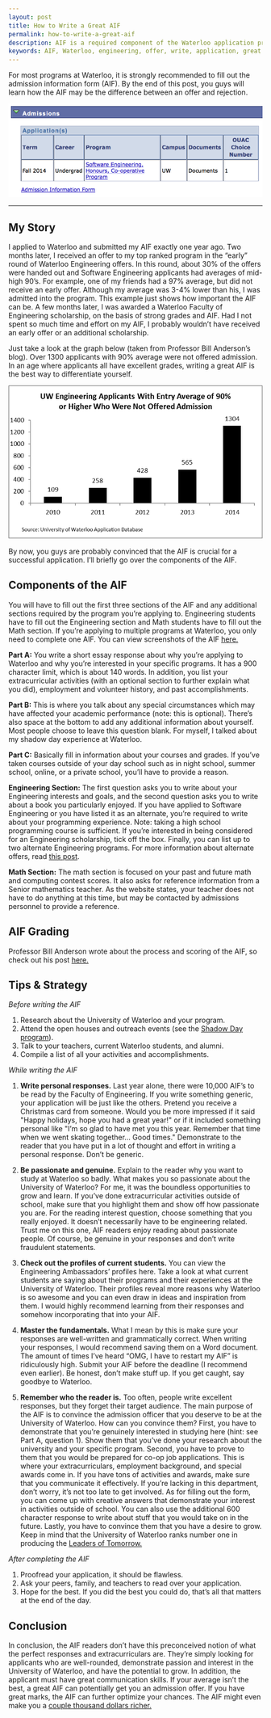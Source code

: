 ```yaml
---
layout: post
title: How to Write a Great AIF
permalink: how-to-write-a-great-aif
description: AIF is a required component of the Waterloo application process. By the end of this post, you will learn how to write a great AIF to optimize your chances.
keywords: AIF, Waterloo, engineering, offer, write, application, great
---
```


For most programs at Waterloo, it is strongly recommended to fill out the admission information form (AIF). By the end of this post, you guys will learn how the AIF may be the difference between an offer and rejection.

![aif](/assets/aif-cover.png)

<!--more-->

---

## My Story

I applied to Waterloo and submitted my AIF exactly one year ago. Two months later, I received an offer to my top ranked program in the “early” round of Waterloo Engineering offers. In this round, about 30% of the offers were handed out and Software Engineering applicants had averages of mid-high 90’s. For example, one of my friends had a 97% average, but did not receive an early offer. Although my average was 3-4% lower than his, I was admitted into the program. This example just shows how important the AIF can be. A few months later, I was awarded a Waterloo Faculty of Engineering scholarship, on the basis of strong grades and AIF. Had I not spent so much time and effort on my AIF, I probably wouldn’t have received an early offer or an additional scholarship.

Just take a look at the graph below (taken from Professor Bill Anderson’s blog). Over 1300 applicants with 90% average were not offered admission. In an age where applicants all have excellent grades, writing a great AIF is the best way to differentiate yourself.

![aif unadmitted](/assets/aif-unadmitted.png)

By now, you guys are probably convinced that the AIF is crucial for a successful application. I’ll briefly go over the components of the AIF.

## Components of the AIF

You will have to fill out the first three sections of the AIF and any additional sections required by the program you’re applying to. Engineering students have to fill out the Engineering section and Math students have to fill out the Math section. If you’re applying to multiple programs at Waterloo, you only need to complete one AIF. You can view screenshots of the AIF [here.](https://goo.gl/gyI9T5)

**Part A:** You write a short essay response about why you’re applying to Waterloo and why you’re interested in your specific programs. It has a 900 character limit, which is about 140 words. In addition, you list your extracurricular activities (with an optional section to further explain what you did), employment and volunteer history, and past accomplishments.

**Part B:** This is where you talk about any special circumstances which may have affected your academic performance (note: this is optional). There’s also space at the bottom to add any additional information about yourself. Most people choose to leave this question blank. For myself, I talked about my shadow day experience at Waterloo.

**Part C:** Basically fill in information about your courses and grades. If you’ve taken courses outside of your day school such as in night school, summer school, online, or a private school, you’ll have to provide a reason.

**Engineering Section:** The first question asks you to write about your Engineering interests and goals, and the second question asks you to write about a book you particularly enjoyed. If you have applied to Software Engineering or you have listed it as an alternate, you’re required to write about your programming experience. Note: taking a high school programming course is sufficient. If you’re interested in being considered for an Engineering scholarship, tick off the box. Finally, you can list up to two alternate Engineering programs. For more information about alternate offers, read [this post](https://profbillanderson.wordpress.com/2014/05/08/considering-an-alternate-offer-2014/).

**Math Section:** The math section is focused on your past and future math and computing contest scores. It also asks for reference information from a Senior mathematics teacher. As the website states, your teacher does not have to do anything at this time, but may be contacted by admissions personnel to provide a reference.

## AIF Grading

Professor Bill Anderson wrote about the process and scoring of the AIF, so check out his post [here.](https://profbillanderson.wordpress.com/2014/01/04/scoring-your-aif/)

## Tips & Strategy

*Before writing the AIF*

1. Research about the University of Waterloo and your program.
1. Attend the open houses and outreach events (see the [Shadow Day program](https://uwaterloo.ca/engineering-student-ambassadors/shadow-program)).
1. Talk to your teachers, current Waterloo students, and alumni.
1. Compile a list of all your activities and accomplishments.

*While writing the AIF*

1. **Write personal responses.** Last year alone, there were 10,000 AIF’s to be read by the Faculty of Engineering. If you write something generic, your application will be just like the others. Pretend you receive a Christmas card from someone. Would you be more impressed if it said "Happy holidays, hope you had a great year!" or if it included something personal like "I’m so glad to have met you this year. Remember that time when we went skating together… Good times." Demonstrate to the reader that you have put in a lot of thought and effort in writing a personal response. Don’t be generic.

1. **Be passionate and genuine.** Explain to the reader why you want to study at Waterloo so badly. What makes you so passionate about the University of Waterloo? For me, it was the boundless opportunities to grow and learn. If you’ve done extracurricular activities outside of school, make sure that you highlight them and show off how passionate you are. For the reading interest question, choose something that you really enjoyed. It doesn’t necessarily have to be engineering related. Trust me on this one, AIF readers enjoy reading about passionate people. Of course, be genuine in your responses and don’t write fraudulent statements.

1. **Check out the profiles of current students.** You can view the Engineering Ambassadors’ profiles here. Take a look at what current students are saying about their programs and their experiences at the University of Waterloo. Their profiles reveal more reasons why Waterloo is so awesome and you can even draw in ideas and inspiration from them. I would highly recommend learning from their responses and somehow incorporating that into your AIF.
1. **Master the fundamentals.** What I mean by this is make sure your responses are well-written and grammatically correct. When writing your responses, I would recommend saving them on a Word document. The amount of times I’ve heard “OMG, I have to restart my AIF” is ridiculously high. Submit your AIF before the deadline (I recommend even earlier). Be honest, don’t make stuff up. If you get caught, say goodbye to Waterloo.

1. **Remember who the reader is.** Too often, people write excellent responses, but they forget their target audience. The main purpose of the AIF is to convince the admission officer that you deserve to be at the University of Waterloo. How can you convince them? First, you have to demonstrate that you’re genuinely interested in studying here (hint: see Part A, question 1). Show them that you’ve done your research about the university and your specific program. Second, you have to prove to them that you would be prepared for co-op job applications. This is where your extracurriculars, employment background, and special awards come in. If you have tons of activities and awards, make sure that you communicate it effectively. If you’re lacking in this department, don’t worry, it’s not too late to get involved. As for filling out the form, you can come up with creative answers that demonstrate your interest in activities outside of school. You can also use the additional 600 character response to write about stuff that you would take on in the future. Lastly, you have to convince them that you have a desire to grow. Keep in mind that the University of Waterloo ranks number one in producing the [Leaders of Tomorrow.](https://uwaterloo.ca/science/news/macleans-ranks-university-waterloo-best-overall-canada)

*After completing the AIF*

1. Proofread your application, it should be flawless.
1. Ask your peers, family, and teachers to read over your application.
1. Hope for the best. If you did the best you could do, that’s all that matters at the end of the day.

## Conclusion

In conclusion, the AIF readers don’t have this preconceived notion of what the perfect responses and extracurriculars are. They’re simply looking for applicants who are well-rounded, demonstrate passion and interest in the University of Waterloo, and have the potential to grow. In addition, the applicant must have great communication skills. If your average isn’t the best, a great AIF can potentially get you an admission offer. If you have great marks, the AIF can further optimize your chances. The AIF might even make you a [couple thousand dollars richer.](https://ugradcalendar.uwaterloo.ca/page/Entrance-Scholarships-and-Awards-for-Engineering)
